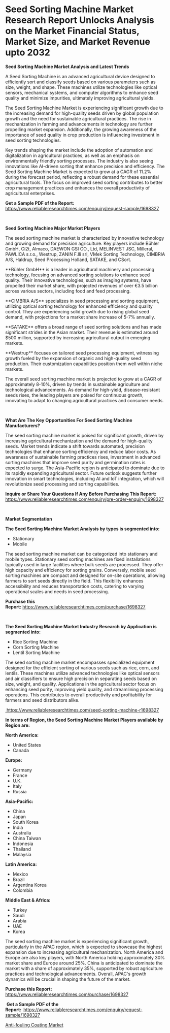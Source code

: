 <p><h1>Seed Sorting Machine Market Research Report Unlocks Analysis on the Market Financial Status, Market Size, and Market Revenue upto 2032</h1></p><p><strong>Seed Sorting Machine Market Analysis and Latest Trends</strong></p>
<p><p>A Seed Sorting Machine is an advanced agricultural device designed to efficiently sort and classify seeds based on various parameters such as size, weight, and shape. These machines utilize technologies like optical sensors, mechanical systems, and computer algorithms to enhance seed quality and minimize impurities, ultimately improving agricultural yields.</p><p>The Seed Sorting Machine Market is experiencing significant growth due to the increasing demand for high-quality seeds driven by global population growth and the need for sustainable agricultural practices. The rise in mechanization in farming and advancements in technology are further propelling market expansion. Additionally, the growing awareness of the importance of seed quality in crop production is influencing investment in seed sorting technologies.</p><p>Key trends shaping the market include the adoption of automation and digitalization in agricultural practices, as well as an emphasis on environmentally friendly sorting processes. The industry is also seeing innovations like AI-driven sorting that enhance precision and efficiency. The Seed Sorting Machine Market is expected to grow at a CAGR of 11.2% during the forecast period, reflecting a robust demand for these essential agricultural tools. The focus on improved seed sorting contributes to better crop management practices and enhances the overall productivity of agricultural enterprises.</p></p>
<p><strong>Get a Sample PDF of the Report:&nbsp;</strong> <a href="https://www.reliableresearchtimes.com/enquiry/request-sample/1698327?utm_campaign=2984&utm_medium=2&utm_source=Github&utm_content=ia&utm_term=24032025&utm_id=seed-sorting-machine">https://www.reliableresearchtimes.com/enquiry/request-sample/1698327</a></p>
<p>&nbsp;</p>
<p><strong>Seed Sorting Machine Major Market Players</strong></p>
<p><p>The seed sorting machine market is characterized by innovative technology and growing demand for precision agriculture. Key players include Bühler GmbH, Ci2t, Almaco, DAEWON GSI CO., Ltd, MELINVEST JSC, Milleral, PAWLICA s.r.o., Westrup, ZANIN F.lli srl, VMek Sorting Technology, CIMBRIA A/S, Haldrup, Seed Processing Holland, SATAKE, and CSort.</p><p>**Bühler GmbH** is a leader in agricultural machinery and processing technology, focusing on advanced sorting solutions to enhance seed quality. Their innovative technologies, such as imaging systems, have propelled their market share, with projected revenues of over €3.5 billion across various sectors, including food and feed processing.</p><p>**CIMBRIA A/S** specializes in seed processing and sorting equipment, utilizing optical sorting technology for enhanced efficiency and quality control. They are experiencing solid growth due to rising global seed demand, with projections for a market share increase of 5-7% annually.</p><p>**SATAKE** offers a broad range of seed sorting solutions and has made significant strides in the Asian market. Their revenue is estimated around $500 million, supported by increasing agricultural output in emerging markets.</p><p>**Westrup** focuses on tailored seed processing equipment, witnessing growth fueled by the expansion of organic and high-quality seed production. Their customization capabilities position them well within niche markets.</p><p>The overall seed sorting machine market is projected to grow at a CAGR of approximately 8-10%, driven by trends in sustainable agriculture and technological advancements. As demand for high-yield, disease-resistant seeds rises, the leading players are poised for continuous growth, innovating to adapt to changing agricultural practices and consumer needs.</p></p>
<p>&nbsp;</p>
<p><strong>What Are The Key Opportunities For Seed Sorting Machine Manufacturers?</strong></p>
<p><p>The seed sorting machine market is poised for significant growth, driven by increasing agricultural mechanization and the demand for high-quality seeds. Market trends indicate a shift towards automated, precision technologies that enhance sorting efficiency and reduce labor costs. As awareness of sustainable farming practices rises, investment in advanced sorting machines that improve seed purity and germination rates is expected to surge. The Asia-Pacific region is anticipated to dominate due to its rapidly expanding agricultural sector. Future outlook suggests further innovation in smart technologies, including AI and IoT integration, which will revolutionize seed processing and sorting capabilities.</p></p>
<p><strong>Inquire or Share Your Questions If Any Before Purchasing This Report:</strong> <a href="https://www.reliableresearchtimes.com/enquiry/pre-order-enquiry/1698327?utm_campaign=2984&utm_medium=2&utm_source=Github&utm_content=ia&utm_term=24032025&utm_id=seed-sorting-machine">https://www.reliableresearchtimes.com/enquiry/pre-order-enquiry/1698327</a></p>
<p>&nbsp;</p>
<p><strong>Market Segmentation</strong></p>
<p><strong>The Seed Sorting Machine Market Analysis by types is segmented into:</strong></p>
<p><ul><li>Stationary</li><li>Mobile</li></ul></p>
<p><p>The seed sorting machine market can be categorized into stationary and mobile types. Stationary seed sorting machines are fixed installations typically used in large facilities where bulk seeds are processed. They offer high capacity and efficiency for sorting grains. Conversely, mobile seed sorting machines are compact and designed for on-site operations, allowing farmers to sort seeds directly in the field. This flexibility enhances accessibility and reduces transportation costs, catering to varying operational scales and needs in seed processing.</p></p>
<p><strong>Purchase this Report:&nbsp;</strong><a href="https://www.reliableresearchtimes.com/purchase/1698327?utm_campaign=2984&utm_medium=2&utm_source=Github&utm_content=ia&utm_term=24032025&utm_id=seed-sorting-machine">https://www.reliableresearchtimes.com/purchase/1698327</a></p>
<p>&nbsp;</p>
<p><strong>The Seed Sorting Machine Market Industry Research by Application is segmented into:</strong></p>
<p><ul><li>Rice Sorting Machine</li><li>Corn Sorting Machine</li><li>Lentil Sorting Machine</li></ul></p>
<p><p>The seed sorting machine market encompasses specialized equipment designed for the efficient sorting of various seeds such as rice, corn, and lentils. These machines utilize advanced technologies like optical sensors and air classifiers to ensure high precision in separating seeds based on size, weight, and quality. Applications in the agricultural sector focus on enhancing seed purity, improving yield quality, and streamlining processing operations. This contributes to overall productivity and profitability for farmers and seed distributors alike.</p></p>
<p><a href="https://www.reliableresearchtimes.com/seed-sorting-machine-r1698327?utm_campaign=2984&utm_medium=2&utm_source=Github&utm_content=ia&utm_term=24032025&utm_id=seed-sorting-machine">&nbsp;https://www.reliableresearchtimes.com/seed-sorting-machine-r1698327</a></p>
<p><strong>In terms of Region, the Seed Sorting Machine Market Players available by Region are:</strong></p>
<p>
    <p> <strong> North America: </strong>
        <ul>
            <li>United States</li>
            <li>Canada</li>
        </ul>
        </p> 
    <p> <strong> Europe: </strong>
        <ul>
            <li>Germany</li>
            <li>France</li>
            <li>U.K.</li>
            <li>Italy</li>
            <li>Russia</li>
        </ul>
        </p> 
    <p> <strong> Asia-Pacific: </strong>
        <ul>
            <li>China</li>
            <li>Japan</li>
            <li>South Korea</li>
            <li>India</li>
            <li>Australia</li>
            <li>China Taiwan</li>
            <li>Indonesia</li>
            <li>Thailand</li>
            <li>Malaysia</li>
        </ul>
        </p> 
    <p> <strong> Latin America: </strong>
        <ul>
            <li>Mexico</li>
            <li>Brazil</li>
            <li>Argentina Korea</li>
            <li>Colombia</li>
        </ul>
        </p> 
    <p> <strong> Middle East & Africa: </strong>
        <ul>
            <li>Turkey</li>
            <li>Saudi</li>
            <li>Arabia</li>
            <li>UAE</li>
            <li>Korea</li>
        </ul>
    </p>
    </p>
<p><p>The seed sorting machine market is experiencing significant growth, particularly in the APAC region, which is expected to showcase the highest expansion due to increasing agricultural mechanization. North America and Europe are also key players, with North America holding approximately 30% market share and Europe around 25%. China is anticipated to dominate the market with a share of approximately 35%, supported by robust agriculture practices and technological advancements. Overall, APAC's growth dynamics will be crucial in shaping the future of the market.</p></p>
<p><strong>Purchase this Report: </strong><a href="https://www.reliableresearchtimes.com/purchase/1698327?utm_campaign=2984&utm_medium=2&utm_source=Github&utm_content=ia&utm_term=24032025&utm_id=seed-sorting-machine">https://www.reliableresearchtimes.com/purchase/1698327</a></p>
<p>&nbsp;<strong>Get a Sample PDF of the Report:&nbsp;&nbsp;</strong><a href="https://www.reliableresearchtimes.com/enquiry/request-sample/1698327?utm_campaign=2984&utm_medium=2&utm_source=Github&utm_content=ia&utm_term=24032025&utm_id=seed-sorting-machine">https://www.reliableresearchtimes.com/enquiry/request-sample/1698327</a></p>
<p><strong></strong></p>
<p><p><a href="https://github.com/viipposahko25/Market-Research-Report-List-1/blob/main/anti-fouling-coating-market.md?utm_campaign=2984&utm_medium=2&utm_source=Github&utm_content=ia&utm_term=24032025&utm_id=seed-sorting-machine">Anti-fouling Coating Market</a></p></p>